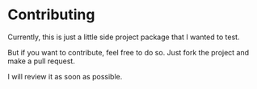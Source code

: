 # Contributing

Currently, this is just a little side project package that I wanted to test. 

But if you want to contribute, feel free to do so. Just fork the project and make a pull request. 

I will review it as soon as possible.
